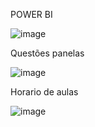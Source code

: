 
POWER BI

![image](https://github.com/xXTavaroviskXx/Informatica/assets/168144175/09c50716-783a-4c19-be9d-4f7c664ca203)



Questões panelas 

![image](https://github.com/xXTavaroviskXx/Informatica/assets/168144175/d456b5fb-3a3f-401a-88f9-dd1fbadee841)


Horario de aulas 


![image](https://github.com/xXTavaroviskXx/Informatica/assets/168144175/ea6a6a9a-d0d6-4b2f-9437-f46a34eb4a44)

